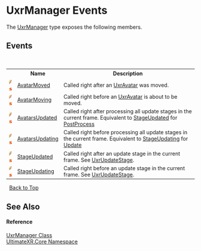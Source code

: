 # UxrManager Events
 

The <a href="T_UltimateXR_Core_UxrManager">UxrManager</a> type exposes the following members.


## Events
&nbsp;<table><tr><th></th><th>Name</th><th>Description</th></tr><tr><td>![Public event](media/pubevent.gif "Public event")![Static member](media/static.gif "Static member")</td><td><a href="E_UltimateXR_Core_UxrManager_AvatarMoved">AvatarMoved</a></td><td>
Called right after an <a href="T_UltimateXR_Avatar_UxrAvatar">UxrAvatar</a> was moved.</td></tr><tr><td>![Public event](media/pubevent.gif "Public event")![Static member](media/static.gif "Static member")</td><td><a href="E_UltimateXR_Core_UxrManager_AvatarMoving">AvatarMoving</a></td><td>
Called right before an <a href="T_UltimateXR_Avatar_UxrAvatar">UxrAvatar</a> is about to be moved.</td></tr><tr><td>![Public event](media/pubevent.gif "Public event")![Static member](media/static.gif "Static member")</td><td><a href="E_UltimateXR_Core_UxrManager_AvatarsUpdated">AvatarsUpdated</a></td><td>
Called right after processing all update stages in the current frame. Equivalent to <a href="E_UltimateXR_Core_UxrManager_StageUpdated">StageUpdated</a> for <a href="T_UltimateXR_Core_UxrUpdateStage">PostProcess</a></td></tr><tr><td>![Public event](media/pubevent.gif "Public event")![Static member](media/static.gif "Static member")</td><td><a href="E_UltimateXR_Core_UxrManager_AvatarsUpdating">AvatarsUpdating</a></td><td>
Called right before processing all update stages in the current frame. Equivalent to <a href="E_UltimateXR_Core_UxrManager_StageUpdating">StageUpdating</a> for <a href="T_UltimateXR_Core_UxrUpdateStage">Update</a></td></tr><tr><td>![Public event](media/pubevent.gif "Public event")![Static member](media/static.gif "Static member")</td><td><a href="E_UltimateXR_Core_UxrManager_StageUpdated">StageUpdated</a></td><td>
Called right after an update stage in the current frame. See <a href="T_UltimateXR_Core_UxrUpdateStage">UxrUpdateStage</a>.</td></tr><tr><td>![Public event](media/pubevent.gif "Public event")![Static member](media/static.gif "Static member")</td><td><a href="E_UltimateXR_Core_UxrManager_StageUpdating">StageUpdating</a></td><td>
Called right before an update stage in the current frame. See <a href="T_UltimateXR_Core_UxrUpdateStage">UxrUpdateStage</a>.</td></tr></table>&nbsp;
<a href="#uxrmanager-events">Back to Top</a>

## See Also


#### Reference
<a href="T_UltimateXR_Core_UxrManager">UxrManager Class</a><br /><a href="N_UltimateXR_Core">UltimateXR.Core Namespace</a><br />